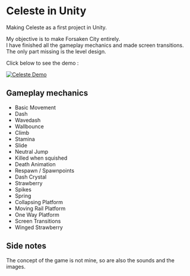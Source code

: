 # Celeste in Unity
 
Making Celeste as a first project in Unity.

My objective is to make Forsaken City entirely.\
I have finished all the gameplay mechanics and made screen transitions.\
The only part missing is the level design.

Click below to see the demo :

[![Celeste Demo](https://img.youtube.com/vi/AIupwKc8UzM/0.jpg)](https://www.youtube.com/watch?v=AIupwKc8UzM)

## Gameplay mechanics
- Basic Movement
- Dash
- Wavedash
- Wallbounce
- Climb
- Stamina
- Slide
- Neutral Jump
- Killed when squished
- Death Animation
- Respawn / Spawnpoints
- Dash Crystal
- Strawberry
- Spikes
- Spring
- Collapsing Platform
- Moving Rail Platform
- One Way Platform
- Screen Transitions
- Winged Strawberry

## Side notes

The concept of the game is not mine, so are also the sounds and the images.
